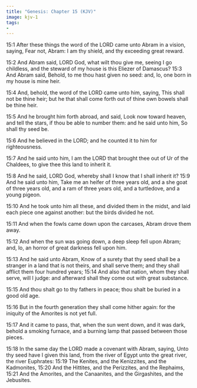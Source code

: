 ```yaml
---
title: "Genesis: Chapter 15 (KJV)"
image: kjv-1
tags:
-
---
```

15:1 After these things the word of the LORD came unto Abram in a vision, saying, Fear not, Abram: I am thy shield, and thy exceeding great reward.

15:2 And Abram said, LORD God, what wilt thou give me, seeing I go childless, and the steward of my house is this Eliezer of Damascus? 15:3 And Abram said, Behold, to me thou hast given no seed: and, lo, one born in my house is mine heir.

15:4 And, behold, the word of the LORD came unto him, saying, This shall not be thine heir; but he that shall come forth out of thine own bowels shall be thine heir.

15:5 And he brought him forth abroad, and said, Look now toward heaven, and tell the stars, if thou be able to number them: and he said unto him, So shall thy seed be.

15:6 And he believed in the LORD; and he counted it to him for righteousness.

15:7 And he said unto him, I am the LORD that brought thee out of Ur of the Chaldees, to give thee this land to inherit it.

15:8 And he said, LORD God, whereby shall I know that I shall inherit it? 15:9 And he said unto him, Take me an heifer of three years old, and a she goat of three years old, and a ram of three years old, and a turtledove, and a young pigeon.

15:10 And he took unto him all these, and divided them in the midst, and laid each piece one against another: but the birds divided he not.

15:11 And when the fowls came down upon the carcases, Abram drove them away.

15:12 And when the sun was going down, a deep sleep fell upon Abram; and, lo, an horror of great darkness fell upon him.

15:13 And he said unto Abram, Know of a surety that thy seed shall be a stranger in a land that is not theirs, and shall serve them; and they shall afflict them four hundred years; 15:14 And also that nation, whom they shall serve, will I judge: and afterward shall they come out with great substance.

15:15 And thou shalt go to thy fathers in peace; thou shalt be buried in a good old age.

15:16 But in the fourth generation they shall come hither again: for the iniquity of the Amorites is not yet full.

15:17 And it came to pass, that, when the sun went down, and it was dark, behold a smoking furnace, and a burning lamp that passed between those pieces.

15:18 In the same day the LORD made a covenant with Abram, saying, Unto thy seed have I given this land, from the river of Egypt unto the great river, the river Euphrates: 15:19 The Kenites, and the Kenizzites, and the Kadmonites, 15:20 And the Hittites, and the Perizzites, and the Rephaims, 15:21 And the Amorites, and the Canaanites, and the Girgashites, and the Jebusites.